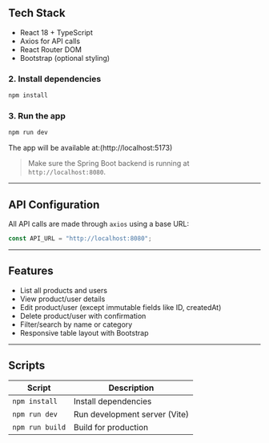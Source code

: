 ## Tech Stack

- React 18 + TypeScript
- Axios for API calls
- React Router DOM
- Bootstrap (optional styling)

### 2. Install dependencies

```bash
npm install
```

### 3. Run the app

```bash
npm run dev
```

The app will be available at:(http://localhost:5173)

> Make sure the Spring Boot backend is running at `http://localhost:8080`.

---

## API Configuration

All API calls are made through `axios` using a base URL:

```ts
const API_URL = "http://localhost:8080";
```

---

## Features

- List all products and users
- View product/user details
- Edit product/user (except immutable fields like ID, createdAt)
- Delete product/user with confirmation
- Filter/search by name or category
- Responsive table layout with Bootstrap

---

## Scripts

| Script          | Description                   |
| --------------- | ----------------------------- |
| `npm install`   | Install dependencies          |
| `npm run dev`   | Run development server (Vite) |
| `npm run build` | Build for production          |
